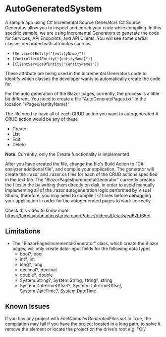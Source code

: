 # AutoGeneratedSystem
A sample app using C# Incremental Source Generators
C# Source Generatos allow you to inspect and enrich your code while compiling.
In this specific sample, we are using Incremental Generators to generate the code for Services, API Endpoints, and API Clients.
You will see some partial classes decorated with attributes such as
* `[ServiceOfEntity("{entityName}")]`
* `[ControllerOfEntity("{entityName}")]`
* `[ClientServiceOfEntity("{entityName}")]`

These attribute are being used in the Incremental Generators code to identify which classes the developer wants to automatically create the code for.

For the auto generation of the Blazor pages, currently, the process is a little bit different.
You need to create a file "AutoGeneratePages.txt" in the location
"/Pages/{entityName}"

The file need to have all of each CRUD action you want to autogenerated
A CRUD action would be any of these
* Create
* List
* Edit
* Delete

**Note**: Currently, only the Create functionality is implemented

After you have created the file, change the file's Build Action to "C# analyzer additional file", and compile your application.
The generator will create the .razor and .razor.cs files for each of the CRUD actions specified in the text file.
The "BlazorPagesIncrementalGenerator" currently creates the files in the by writing them directly on disk, in order to avoid manually implementing 
all of the .razor autogeneration logic performed by Visual Studio, therefore, you may need to compile 1-2 times before debugging your application in order for the
autogenerated pages to work correctly.

Check this video to know more:
https://fairplaytube.pticostarica.com/Public/Videos/Details/ed67bf65cf

## Limitations
* The "BlazorPagesIncrementalGenerator" class, which create the Blazor pages, will only create data-input fields for the following data types
  * bool?, bool
  * int?, int
  * long?, long
  * decimal?, decimal
  * double?, double
  * System.String?, System.String, string?, string
  * System.DateTimeOffset?, System.DateTimeOffset, System.DateTime?, System.DateTime

## Known Issues
If you hav any project with *EmitCompilerGeneratedFiles* set to True, the compilation may fail if you have the project located in a long path, to solve it remove the element or locate the project on the drive's root e.g. "C:\\"
